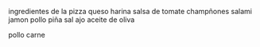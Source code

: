 ingredientes de la pizza
queso 
harina 
salsa de tomate 
champñones 
salami
jamon 
pollo 
piña
sal
ajo
aceite de oliva 

pollo 
carne 


